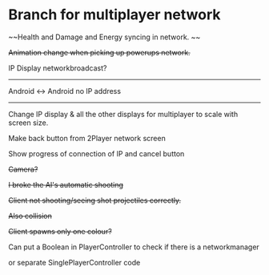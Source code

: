 Branch for multiplayer network
===

~~Health and Damage and Energy syncing in network. ~~

~~Animation change when picking up powerups network.~~

IP Display networkbroadcast?

---

Android <-> Android no IP address

---

Change IP display & all the other displays for multiplayer to scale with screen size.

Make back button from 2Player network screen

Show progress of connection of IP and cancel button

~~Camera?~~

~~I broke the AI's automatic shooting~~

~~Client not shooting/seeing shot projectiles correctly.~~

~~Also collision~~

~~Client spawns only one colour?~~

Can put a Boolean in PlayerController to check if there is a networkmanager

or separate SinglePlayerController code